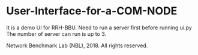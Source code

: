 # User-Interface-for-a-COM-NODE
It is a demo UI for RRH-BBU.
Need to run a server first before running ui.py
The number of server can run is up to 3.

Network Benchmark Lab (NBL), 2018. All rights reserved. 

